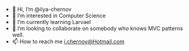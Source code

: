 - 👋 Hi, I’m @ilya-chernov
- 👀 I’m interested in Computer Science
- 🌱 I’m currently learning Larvael
- 💞️ I’m looking to collaborate on somebody who knows MVC patterns well.
- 📫 How to reach me i.chernov@Hotmail.com

<!---
ilya-chernov/ilya-chernov is a ✨ special ✨ repository because its `README.md` (this file) appears on your GitHub profile.
You can click the Preview link to take a look at your changes.
--->
